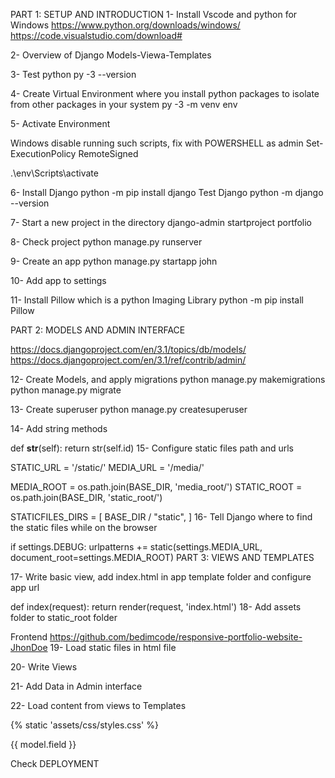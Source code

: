 PART 1: SETUP AND INTRODUCTION
1- Install Vscode and python for Windows https://www.python.org/downloads/windows/ https://code.visualstudio.com/download#

2- Overview of Django Models-Viewa-Templates

3- Test python py -3 --version

4- Create Virtual Environment where you install python packages to isolate from other packages in your system py -3 -m venv env

5- Activate Environment

Windows disable running such scripts, fix with POWERSHELL as admin Set-ExecutionPolicy RemoteSigned

.\env\Scripts\activate

6- Install Django python -m pip install django Test Django python -m django --version

7- Start a new project in the directory django-admin startproject portfolio

8- Check project python manage.py runserver

9- Create an app python manage.py startapp john

10- Add app to settings

11- Install Pillow which is a python Imaging Library python -m pip install Pillow 

PART 2: MODELS AND ADMIN INTERFACE

https://docs.djangoproject.com/en/3.1/topics/db/models/ https://docs.djangoproject.com/en/3.1/ref/contrib/admin/

12- Create Models, and apply migrations python manage.py makemigrations python manage.py migrate

13- Create superuser python manage.py createsuperuser

14- Add string methods

def __str__(self):
        return str(self.id)
15- Configure static files path and urls

STATIC_URL = '/static/'
MEDIA_URL = '/media/'

MEDIA_ROOT = os.path.join(BASE_DIR, 'media_root/')
STATIC_ROOT = os.path.join(BASE_DIR, 'static_root/')

STATICFILES_DIRS = [
    BASE_DIR / "static",
]
16- Tell Django where to find the static files while on the browser

if settings.DEBUG:
    urlpatterns += static(settings.MEDIA_URL,
                          document_root=settings.MEDIA_ROOT)
PART 3: VIEWS AND TEMPLATES

17- Write basic view, add index.html in app template folder and configure app url

def index(request):
    return render(request, 'index.html')
18- Add assets folder to static_root folder

Frontend https://github.com/bedimcode/responsive-portfolio-website-JhonDoe
19- Load static files in html file

20- Write Views

21- Add Data in Admin interface

22- Load content from views to Templates

{% static 'assets/css/styles.css' %}

{{ model.field }}

Check DEPLOYMENT